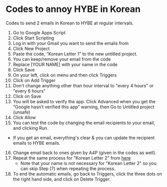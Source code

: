 # Codes to annoy HYBE in Korean

Codes to send 2 emails in Korean to HYBE at regular intervals.

1. Go to Google Apps Script
2. Click Start Scripting
3. Log in with your Gmail you want to send the emails from
4. Click New Project
5. Paste the code, “Korean Letter 1” to the new untitled project.
6. You can keep/remove your email from the code
7. Replace [YOUR NAME] with your name in the code
8. Click Save
9. On your left, click on menu and then click Triggers
10. Click on Add Trigger
11. Don't change anything other than hour interval to "every 4 hours" or "every 6 hours"
12. Click on Save
13. You will be asked to verify the app.  Click Advanced when you get the “Google hasn’t verified this app” warning, then Go to Untitled project (unsafe)
14. Click Allow
15. You can test the code by changing the email recipients to your email, and clicking Run.
  - If you get an email, everything's clear & you can update the recipient emails to HYBE emails.
16. Change email back to ones given by A4P (given in the codes as well).
17. Repeat the same process for "Korean Letter 2" from [here](https://tinyurl.com/codes-in-korean-to-annoy-hybe)
    - Note that your name is not necessary for "Korean Letter 2" so you can skip Step (7) when repeating the process.
18. To end the automatic emails, go back to Triggers, click the three dots on the right hand side, and click on Delete Trigger.
